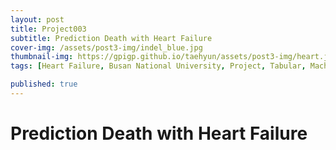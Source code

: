 ```yaml
---
layout: post
title: Project003
subtitle: Prediction Death with Heart Failure
cover-img: /assets/post3-img/indel_blue.jpg
thumbnail-img: https://gpigp.github.io/taehyun/assets/post3-img/heart.jpg
tags: [Heart Failure, Busan National University, Project, Tabular, Machine Learning, Deep Learning]

published: true
---
```


Prediction Death with Heart Failure
============================
